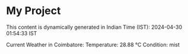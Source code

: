 # My Project

This content is dynamically generated in Indian Time (IST): 2024-04-30 01:54:33 IST


Current Weather in Coimbatore:
Temperature: 28.88 °C
Condition: mist
